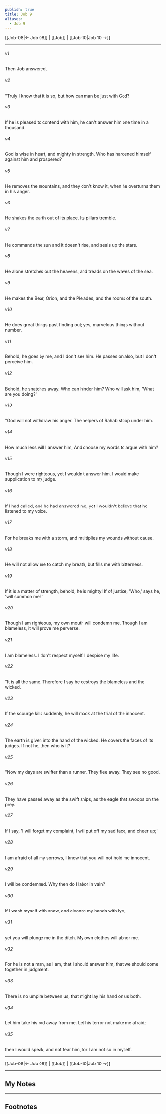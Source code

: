 ```yaml
---
publish: true
title: Job 9
aliases:
  - Job 9
---
```


[[Job-08|← Job 08]] | [[Job]] | [[Job-10|Job 10 →]]
***



###### v1 
Then Job answered, 

###### v2 
"Truly I know that it is so, but how can man be just with God? 

###### v3 
If he is pleased to contend with him, he can't answer him one time in a thousand. 

###### v4 
God is wise in heart, and mighty in strength. Who has hardened himself against him and prospered? 

###### v5 
He removes the mountains, and they don't know it, when he overturns them in his anger. 

###### v6 
He shakes the earth out of its place. Its pillars tremble. 

###### v7 
He commands the sun and it doesn't rise, and seals up the stars. 

###### v8 
He alone stretches out the heavens, and treads on the waves of the sea. 

###### v9 
He makes the Bear, Orion, and the Pleiades, and the rooms of the south. 

###### v10 
He does great things past finding out; yes, marvelous things without number. 

###### v11 
Behold, he goes by me, and I don't see him. He passes on also, but I don't perceive him. 

###### v12 
Behold, he snatches away. Who can hinder him? Who will ask him, 'What are you doing?' 

###### v13 
"God will not withdraw his anger. The helpers of Rahab stoop under him. 

###### v14 
How much less will I answer him, And choose my words to argue with him? 

###### v15 
Though I were righteous, yet I wouldn't answer him. I would make supplication to my judge. 

###### v16 
If I had called, and he had answered me, yet I wouldn't believe that he listened to my voice. 

###### v17 
For he breaks me with a storm, and multiplies my wounds without cause. 

###### v18 
He will not allow me to catch my breath, but fills me with bitterness. 

###### v19 
If it is a matter of strength, behold, he is mighty! If of justice, 'Who,' says he, 'will summon me?' 

###### v20 
Though I am righteous, my own mouth will condemn me. Though I am blameless, it will prove me perverse. 

###### v21 
I am blameless. I don't respect myself. I despise my life. 

###### v22 
"It is all the same. Therefore I say he destroys the blameless and the wicked. 

###### v23 
If the scourge kills suddenly, he will mock at the trial of the innocent. 

###### v24 
The earth is given into the hand of the wicked. He covers the faces of its judges. If not he, then who is it? 

###### v25 
"Now my days are swifter than a runner. They flee away. They see no good. 

###### v26 
They have passed away as the swift ships, as the eagle that swoops on the prey. 

###### v27 
If I say, 'I will forget my complaint, I will put off my sad face, and cheer up;' 

###### v28 
I am afraid of all my sorrows, I know that you will not hold me innocent. 

###### v29 
I will be condemned. Why then do I labor in vain? 

###### v30 
If I wash myself with snow, and cleanse my hands with lye, 

###### v31 
yet you will plunge me in the ditch. My own clothes will abhor me. 

###### v32 
For he is not a man, as I am, that I should answer him, that we should come together in judgment. 

###### v33 
There is no umpire between us, that might lay his hand on us both. 

###### v34 
Let him take his rod away from me. Let his terror not make me afraid; 

###### v35 
then I would speak, and not fear him, for I am not so in myself.

***
[[Job-08|← Job 08]] | [[Job]] | [[Job-10|Job 10 →]]

---
## My Notes

---
## Footnotes